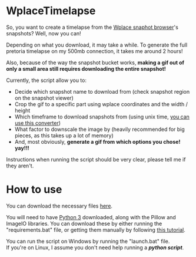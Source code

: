 # WplaceTimelapse

So, you want to create a timelapse from the [Wplace snaphot browser](https://archive.snowpity.lol)'s snapshots? Well, now you can!

Depending on what you download, it may take a while. To generate the full pretoria timelapse on my 500mb connection, it takes me around 2 hours!

Also, because of the way the snapshot bucket works, **making a gif out of only a small area still requires downloading the entire snapshot!**

Currently, the script allow you to:
- Decide which snapshot name to download from (check snapshot region on the snapshot viewer)
- Crop the gif to a specific part using wplace coordinates and the width / height
- Which timeframe to download snapshots from (using unix time, [you can use this converter](https://www.unixtimestamp.com/))
- What factor to downscale the image by (heavily recommended for big pieces, as this takes up a lot of memory)
- And, most obviously, **generate a gif from which options you chose! yay!!!**

Instructions when running the script should be very clear, please tell me if they aren't.

# How to use

You can download the necessary files [here](https://github.com/rickarockFR/WplaceTimelapse/raw/refs/heads/main/scripts.zip).

You will need to have [Python 3](https://www.python.org/downloads/) downloaded, along with the Pillow and ImageIO libraries. You can download these by either running the "requirements.bat" file, or getting them manually by following [this tutorial](https://packaging.python.org/en/latest/tutorials/installing-packages/).

You can run the script on Windows by running the "launch.bat" file.  
If you're on Linux, I assume you don't need help running a ***python script***.
